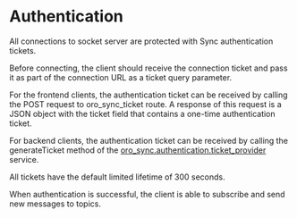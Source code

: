 # Authentication

All connections to socket server are protected with Sync authentication tickets.

Before connecting, the client should receive the connection ticket and pass it as part of the connection URL as a ticket query parameter.

For the frontend clients, the authentication ticket can be received by calling the POST request to oro_sync_ticket route. A response
of this request is a JSON object with the ticket field that contains a one-time authentication ticket.

For backend clients, the authentication ticket can be received by calling the generateTicket method of the <a href="https://github.com/oroinc/platform/tree/6.1/src/Oro/Bundle/SyncBundle/Authentication/Ticket/TicketProvider.php" target="_blank">oro_sync.authentication.ticket_provider</a> service.

All tickets have the default limited lifetime of 300 seconds.

When authentication is successful, the client is able to subscribe and send new messages to topics.

<!-- Frontend -->

